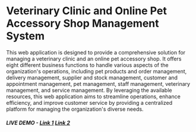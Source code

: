 # Veterinary Clinic and Online Pet Accessory Shop Management System

This web application is designed to provide a comprehensive solution for managing a veterinary clinic and an online pet accessory shop. It offers eight different business functions to handle various aspects of the organization's operations, including pet products and order management, delivery management, supplier and stock management, customer and appointment management, pet management, staff management, veterinary management, and service management. By leveraging the available resources, this web application aims to streamline operations, enhance efficiency, and improve customer service by providing a centralized platform for managing the organization's diverse needs.

##### LIVE DEMO - [Link 1](https://centralpetcare.onrender.com/) [Link 2](https://main--incandescent-malabi-8776f3.netlify.app/)
